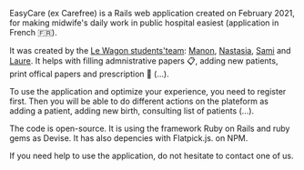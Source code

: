 EasyCare (ex Carefree) is a Rails web application created on February 2021, for making midwife's daily work in public hospital easiest (application in French :fr:).

It was created by the [Le Wagon students'team](https://www.lewagon.com): [Manon](https://github.com/ManonGar), [Nastasia](https://github.com/Nastasia-F), [Sami](https://github.com/sziani) and [Laure](https://github.com/laurecdp).
It helps with filling admnistrative papers :clipboard:, adding new patients, print offical papers and prescription :pill: (...). 

To use the application and optimize your experience, you need to register first. 
Then you will be able to do different actions on the plateform as adding a patient, adding new birth, consulting list of patients (...).

The code is open-source. 
It is using the framework Ruby on Rails and ruby gems as Devise. 
It has also depencies with Flatpick.js. on NPM. 

If you need help to use the application, do not hesitate to contact one of us. 
